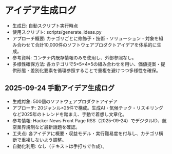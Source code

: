 # アイデア生成ログ

- 生成日: 自動スクリプト実行時点
- 使用スクリプト: scripts/generate_ideas.py
- アプローチ概要: カテゴリごとに修飾子・技術・ソリューション・対象を組み合わせて合計10,000件のソフトウェアプロダクトアイデアを体系的に生成。
- 参考資料: コンテナ内既存情報のみを使用し、外部参照なし。
- 多様性確保方法: 各カテゴリで5×5×4×5の組み合わせを用い、価値提案・提供形態・差別化要素を循環参照することで重複を避けつつ多様性を確保。

## 2025-09-24 手動アイデア生成ログ
- 生成対象: 500個のソフトウェアプロダクトアイデア
- アプローチ: 20ジャンル×25件で構成。生成AI・気候テック・リスキリングなど2025年のトレンドを踏まえ、手動で着想し文章化。
- 参考情報: Hacker News Front Page RSS（2025-09-24）でデジタルID、航空業界規制など最新話題を確認。
- 工夫点: 各アイデアに概要・収益モデル・実行難易度を付与し、カテゴリ横断で重複しないよう調整。
- 自動化利用: なし（テキストは手打ちで作成）。
